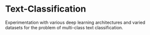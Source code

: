 # Text-Classification
Experimentation with various deep learning architectures and varied datasets for the problem of multi-class text classification.
